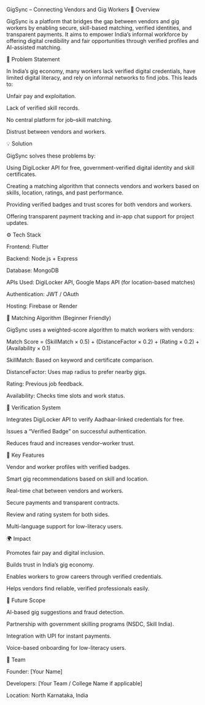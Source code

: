 GigSync – Connecting Vendors and Gig Workers
🧩 Overview

GigSync is a platform that bridges the gap between vendors and gig workers by enabling secure, skill-based matching, verified identities, and transparent payments. It aims to empower India’s informal workforce by offering digital credibility and fair opportunities through verified profiles and AI-assisted matching.

🚀 Problem Statement

In India’s gig economy, many workers lack verified digital credentials, have limited digital literacy, and rely on informal networks to find jobs. This leads to:

Unfair pay and exploitation.

Lack of verified skill records.

No central platform for job–skill matching.

Distrust between vendors and workers.

💡 Solution

GigSync solves these problems by:

Using DigiLocker API for free, government-verified digital identity and skill certificates.

Creating a matching algorithm that connects vendors and workers based on skills, location, ratings, and past performance.

Providing verified badges and trust scores for both vendors and workers.

Offering transparent payment tracking and in-app chat support for project updates.

⚙️ Tech Stack

Frontend: Flutter

Backend: Node.js + Express

Database: MongoDB

APIs Used: DigiLocker API, Google Maps API (for location-based matches)

Authentication: JWT / OAuth

Hosting: Firebase or Render

🤖 Matching Algorithm (Beginner Friendly)

GigSync uses a weighted-score algorithm to match workers with vendors:

Match Score = (SkillMatch × 0.5) + (DistanceFactor × 0.2) + (Rating × 0.2) + (Availability × 0.1)


SkillMatch: Based on keyword and certificate comparison.

DistanceFactor: Uses map radius to prefer nearby gigs.

Rating: Previous job feedback.

Availability: Checks time slots and work status.

🔐 Verification System

Integrates DigiLocker API to verify Aadhaar-linked credentials for free.

Issues a “Verified Badge” on successful authentication.

Reduces fraud and increases vendor–worker trust.

📱 Key Features

Vendor and worker profiles with verified badges.

Smart gig recommendations based on skill and location.

Real-time chat between vendors and workers.

Secure payments and transparent contracts.

Review and rating system for both sides.

Multi-language support for low-literacy users.

🌍 Impact

Promotes fair pay and digital inclusion.

Builds trust in India’s gig economy.

Enables workers to grow careers through verified credentials.

Helps vendors find reliable, verified professionals easily.

🔮 Future Scope

AI-based gig suggestions and fraud detection.

Partnership with government skilling programs (NSDC, Skill India).

Integration with UPI for instant payments.

Voice-based onboarding for low-literacy users.

👥 Team

Founder: [Your Name]

Developers: [Your Team / College Name if applicable]

Location: North Karnataka, India
